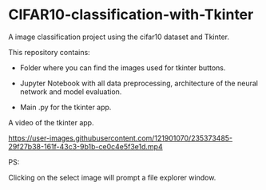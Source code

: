 # CIFAR10-classification-with-Tkinter
A image classification project using the cifar10 dataset and Tkinter.


This repository contains:

- Folder where you can find the images used for tkinter buttons.

- Jupyter Notebook with all data preprocessing, architecture of the neural network and model evaluation.

- Main .py for the tkinter app.

A video of the tkinter app.


https://user-images.githubusercontent.com/121901070/235373485-29f27b38-161f-43c3-9b1b-ce0c4e5f3e1d.mp4

PS:

Clicking on the select image will prompt a file explorer window.



